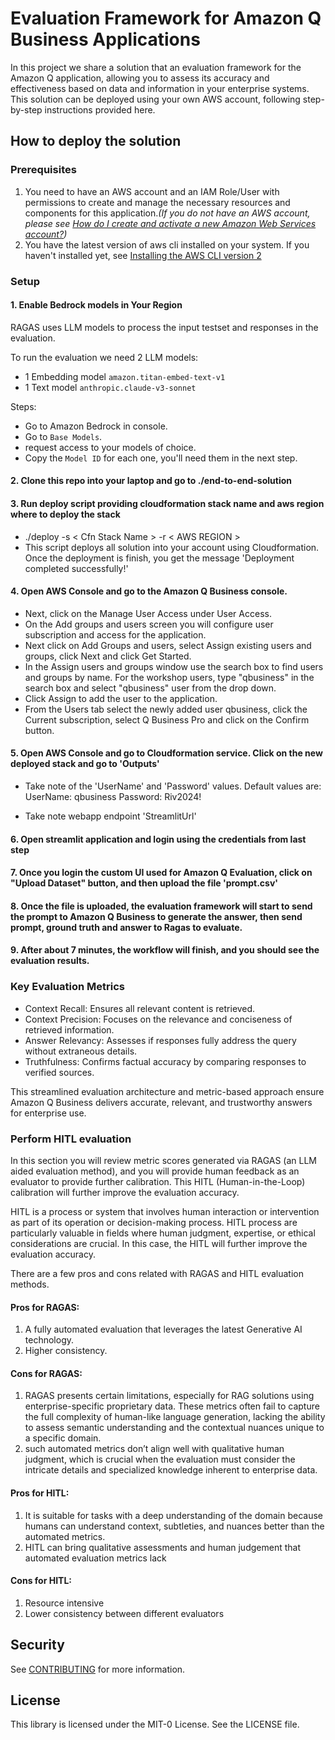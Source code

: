 # Evaluation Framework for Amazon Q Business Applications

In this project we share a solution that an evaluation framework for the Amazon Q application, allowing you to assess its accuracy and effectiveness based on data and information in your enterprise systems. This solution can be deployed using your own AWS account, following step-by-step instructions provided here.

## How to deploy the solution

### Prerequisites

1. You need to have an AWS account and an IAM Role/User with permissions to create and manage the necessary resources and components for this application.*(If you do not have an AWS account, please see [How do I create and activate a new Amazon Web Services account?](https://aws.amazon.com/premiumsupport/knowledge-center/create-and-activate-aws-account/))*
2. You have the latest version of aws cli  installed on your system. If you haven't installed yet, see [Installing the AWS CLI version 2](https://docs.aws.amazon.com/cli/latest/userguide/install-cliv2.html)


### Setup

#### 1. Enable Bedrock models in Your Region
RAGAS uses LLM models to process the input testset and responses in the evaluation.

To run the evaluation we need 2 LLM models:
- 1 Embedding model `amazon.titan-embed-text-v1`
- 1 Text model `anthropic.claude-v3-sonnet`

Steps:
- Go to Amazon Bedrock in console.
- Go to `Base Models`.
- request access to your models of choice.
- Copy the `Model ID` for each one, you'll need them in the next step.

#### 2. Clone this repo into your laptop and go to ./end-to-end-solution

#### 3. Run deploy script providing cloudformation stack name and aws region where to deploy the stack
  - ./deploy -s < Cfn Stack Name > -r < AWS REGION >
  - This script deploys all solution into your account using Cloudformation. Once the deployment is finish, you get the message 'Deployment completed successfully!'

#### 4. Open AWS Console and go to the Amazon Q Business console.
  - Next, click on the Manage User Access under User Access.
  - On the Add groups and users screen you will configure user subscription and access for the application.
  - Next click on Add Groups and users, select Assign existing users and groups, click Next and click Get Started.
  - In the Assign users and groups window use the search box to find users and groups by name. For the workshop users, type "qbusiness" in the search box and select "qbusiness" user from the drop down.
  - Click Assign to add the user to the application.
  - From the Users tab select the newly added user qbusiness, click the Current subscription, select Q Business Pro and click on the Confirm button.

#### 5. Open AWS Console and go to Cloudformation service. Click on the new deployed stack and go to 'Outputs'
  - Take note of the 'UserName' and 'Password' values. Default values are:
    UserName: qbusiness
    Password: Riv2024!

  - Take note webapp endpoint 'StreamlitUrl'

#### 6. Open streamlit application and login using the credentials from last step

#### 7. Once you login the custom UI used for Amazon Q Evaluation, click on "Upload Dataset" button, and then upload the file 'prompt.csv'

#### 8. Once the file is uploaded, the evaluation framework will start to send the prompt to Amazon Q Business to generate the answer, then send prompt, ground truth and answer to Ragas to evaluate.

#### 9. After about 7 minutes, the workflow will finish, and you should see the evaluation results.

### Key Evaluation Metrics
 - Context Recall: Ensures all relevant content is retrieved.
 - Context Precision: Focuses on the relevance and conciseness of retrieved information.
 - Answer Relevancy: Assesses if responses fully address the query without extraneous details.
 - Truthfulness: Confirms factual accuracy by comparing responses to verified sources.

This streamlined evaluation architecture and metric-based approach ensure Amazon Q Business delivers accurate, relevant, and trustworthy answers for enterprise use.

### Perform HITL evaluation

In this section you will review metric scores generated via RAGAS (an LLM aided evaluation method), and you will provide human feedback as an evaluator to provide further calibration. This HITL (Human-in-the-Loop) calibration will further improve the evaluation accuracy.

HITL is a process or system that involves human interaction or intervention as part of its operation or decision-making process. HITL process are particularly valuable in fields where human judgment, expertise, or ethical considerations are crucial. In this case, the HITL will further improve the evaluation accuracy.

There are a few pros and cons related with RAGAS and HITL evaluation methods.

#### Pros for RAGAS:
1. A fully automated evaluation that leverages the latest Generative AI technology.
2. Higher consistency.

#### Cons for RAGAS:
1. RAGAS presents certain limitations, especially for RAG solutions using enterprise-specific proprietary data. These metrics often fail to capture the full complexity of human-like language generation, lacking the ability to assess semantic understanding and the contextual nuances unique to a specific domain.
2. such automated metrics don’t align well with qualitative human judgment, which is crucial when the evaluation must consider the intricate details and specialized knowledge inherent to enterprise data.

#### Pros for HITL:
1. It is suitable for tasks with a deep understanding of the domain because humans can understand context, subtleties, and nuances better than the automated metrics.
2. HITL can bring qualitative assessments and human judgement that automated evaluation metrics lack

#### Cons for HITL:
1. Resource intensive
2. Lower consistency between different evaluators



## Security

See [CONTRIBUTING](CONTRIBUTING.md#security-issue-notifications) for more information.

## License

This library is licensed under the MIT-0 License. See the LICENSE file.

